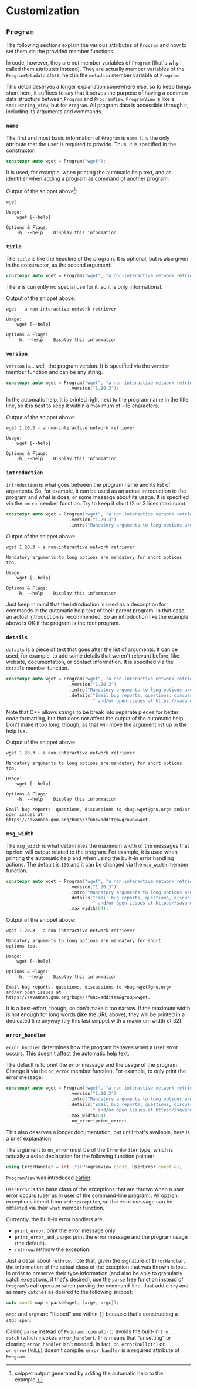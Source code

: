# Customization

## `Program`

The following sections explain the various attributes of `Program` and how to set them via the provided member functions.

In code, however, they are not member variables of `Program` (that's why I called them attributes instead).
They are actually member variables of the `ProgramMetadata` class, held in the `metadata` member variable of `Program`.

This detail deserves a longer explanation somewhere else, so to keep things short here, it suffices to say that it serves the purpose of having a common data structure between `Program` and `ProgramView`.
`ProgramView` is like a `std::string_view`, but for `Program`.
All program data is accessible through it, including its arguments and commands.


### `name`

The first and most basic information of `Program` is `name`.
It is the only attribute that the user is required to provide.
Thus, it is specified in the constructor:

```cpp
constexpr auto wget = Program("wget");
```

It is used, for example, when printing the automatic help text, and as identifier when adding a program as command of another program.

Output of the snippet above[^snippet-output]:

```
wget

Usage:
    wget [--help]

Options & Flags:
    -h, --help    Display this information
```

### `title`

The `title` is like the headline of the program.
It is optional, but is also given in the constructor, as the second argument:

```cpp
constexpr auto wget = Program("wget", "a non-interactive network retriever");
```

There is currently no special use for it, so it is only informational.

Output of the snippet above:

```
wget - a non-interactive network retriever

Usage:
    wget [--help]

Options & Flags:
    -h, --help    Display this information
```

### `version`

`version` is... well, the program version.
It is specified via the `version` member function and can be any string.

```cpp
constexpr auto wget = Program("wget", "a non-interactive network retriever")
                        .version("1.20.3");
```

In the automatic help, it is printed right next to the program name in the title line, so it is best to keep it within a maximum of ~16 characters.

Output of the snippet above:

```
wget 1.20.3 - a non-interactive network retriever

Usage:
    wget [--help]

Options & Flags:
    -h, --help    Display this information
```

### `introduction`

`introduction` is what goes between the program name and its list of arguments.
So, for example, it can be used as an actual introduction to the program and what is does, or some message about its usage.
It is specified via the `intro` member function.
Try to keep it short (2 or 3 lines maximum).

```cpp
constexpr auto wget = Program("wget", "a non-interactive network retriever")
                        .version("1.20.3")
                        .intro("Mandatory arguments to long options are mandatory for short options too.");
```

Output of the snippet above:

```
wget 1.20.3 - a non-interactive network retriever

Mandatory arguments to long options are mandatory for short options too.

Usage:
    wget [--help]

Options & Flags:
    -h, --help    Display this information
```

Just keep in mind that the introduction is used as a description for commands in the automatic help text of their parent program.
In that case, an actual introduction is recommended.
So an introduction like the example above is OK if the program is the root program.

### `details`

`details` is a piece of text that goes after the list of arguments.
It can be used, for example, to add some details that weren't relevant before, like website, documentation, or contact information.
It is specified via the `details` member function.

```cpp
constexpr auto wget = Program("wget", "a non-interactive network retriever")
                        .version("1.20.3")
                        .intro("Mandatory arguments to long options are mandatory for short options too.")
                        .details("Email bug reports, questions, discussions to <bug-wget@gnu.org>"
                                 " and/or open issues at https://savannah.gnu.org/bugs/?func=additem&group=wget.");
```

Note that C++ allows strings to be break into separate pieces for better code formatting, but that does not affect the output of the automatic help.
Don't make it too long, though, as that will move the argument list up in the help text.

Output of the snippet above:

```
wget 1.20.3 - a non-interactive network retriever

Mandatory arguments to long options are mandatory for short options too.

Usage:
    wget [--help]

Options & Flags:
    -h, --help    Display this information

Email bug reports, questions, discussions to <bug-wget@gnu.org> and/or open issues at
https://savannah.gnu.org/bugs/?func=additem&group=wget.
```

### `msg_width`

The `msg_width` is what determines the maximum width of the messages that opzioni will output related to the program.
For example, it is used when printing the automatic help and when using the built-in error handling actions.
The default is `100` and it can be changed via the `max_width` member function.

```cpp
constexpr auto wget = Program("wget", "a non-interactive network retriever")
                        .version("1.20.3")
                        .intro("Mandatory arguments to long options are mandatory for short options too.")
                        .details("Email bug reports, questions, discussions to <bug-wget@gnu.org>"
                                 " and/or open issues at https://savannah.gnu.org/bugs/?func=additem&group=wget.")
                        .max_width(64);
```

Output of the snippet above:

```
wget 1.20.3 - a non-interactive network retriever

Mandatory arguments to long options are mandatory for short
options too.

Usage:
    wget [--help]

Options & Flags:
    -h, --help    Display this information

Email bug reports, questions, discussions to <bug-wget@gnu.org>
and/or open issues at
https://savannah.gnu.org/bugs/?func=additem&group=wget.
```

It is a best-effort, though, so don't make it too narrow.
If the maximum width is not enough for long words (like the URL above), they will be printed in a dedicated line anyway
(try this last snippet with a maximum width of 32).

### `error_handler`

`error_handler` determines how the program behaves when a user error occurs.
This doesn't affect the automatic help text.

The default is to print the error message and the usage of the program.
Change it via the `on_error` member function.
For example, to only print the error message:

```cpp
constexpr auto wget = Program("wget", "a non-interactive network retriever")
                        .version("1.20.3")
                        .intro("Mandatory arguments to long options are mandatory for short options too.")
                        .details("Email bug reports, questions, discussions to <bug-wget@gnu.org>"
                                 " and/or open issues at https://savannah.gnu.org/bugs/?func=additem&group=wget.")
                        .max_width(64)
                        .on_error(print_error);
```

This also deserves a longer documentation, but until that's available, here is a brief explanation:

The argument to `on_error` must be of the `ErrorHandler` type, which is actually a `using` declaration for the following function pointer:

```cpp
using ErrorHandler = int (*)(ProgramView const, UserError const &);
```

`ProgramView` was introduced [earlier](#program).

`UserError` is the base class of the exceptions that are thrown when a user error occurs (user as in user of the command-line program).
All opzioni exceptions inherit from `std::exception`, so the error message can be obtained via their `what` member function.

Currently, the built-in error handlers are:

- `print_error`: print the error message only.
- `print_error_and_usage`: print the error message and the program usage (the default).
- `rethrow`: rethrow the exception.

Just a detail about `rethrow`: note that, given the signature of `ErrorHandler`, the information of the actual class of the exception that was thrown is lost.
In order to preserve their type information (and also be able to granularly catch exceptions, if that's desired), use the `parse` free function instead of `Program`'s call operator when parsing the command-line.
Just add a `try` and as many `catch`es as desired to the following snippet:

```cpp
auto const map = parse(wget, {argv, argc});
```

`argc` and `argv` are "flipped" and within `{}` because that's constructing a `std::span`.

Calling `parse` instead of `Program::operator()` avoids the built-in `try... catch` (which invokes `error_handler`).
This means that "unsetting" or clearing `error_handler` isn't needed.
In fact, `on_error(nullptr)` or `on_error(NULL)` doesn't compile.
`error_handler` is a required attribute of `Program`.

<!-- footnotes -->
[^snippet-output]: snippet output generated by adding the automatic help to the example.

